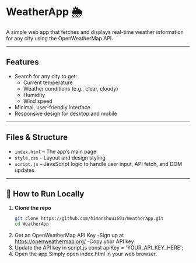 # WeatherApp 🌦️

A simple web app that fetches and displays real-time weather information for any city using the OpenWeatherMap API.

---

## Features

- Search for any city to get:
  - Current temperature
  - Weather conditions (e.g., clear, cloudy)
  - Humidity
  - Wind speed
- Minimal, user-friendly interface
- Responsive design for desktop and mobile

---

## Files & Structure

- `index.html` – The app’s main page
- `style.css` – Layout and design styling
- `script.js` – JavaScript logic to handle user input, API fetch, and DOM updates

---

## 🚀 How to Run Locally

1. **Clone the repo**  
   ```bash
   git clone https://github.com/himanshuu1501/WeatherApp.git
   cd WeatherApp
2.  Get an OpenWeatherMap API Key
   -Sign up at https://openweathermap.org/
   -Copy your API key
3. Update the API key in script.js
   const apiKey = 'YOUR_API_KEY_HERE';
4. Open the app
    Simply open index.html in your web browser.
